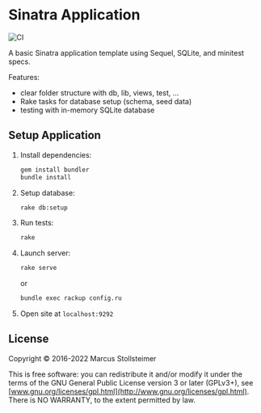 Sinatra Application
===================

![CI](https://github.com/stomar/sinatra-app/actions/workflows/ci.yml/badge.svg)

A basic Sinatra application template using Sequel, SQLite, and minitest specs.

Features:

  * clear folder structure with db, lib, views, test, ...
  * Rake tasks for database setup (schema, seed data)
  * testing with in-memory SQLite database

## Setup Application

1. Install dependencies:

   ``` sh
   gem install bundler
   bundle install
   ```

2. Setup database:

   ``` sh
   rake db:setup
   ```

3. Run tests:

   ``` sh
   rake
   ```

4. Launch server:

   ``` sh
   rake serve
   ```

   or

   ``` sh
   bundle exec rackup config.ru
   ```

5. Open site at `localhost:9292`

## License

Copyright &copy; 2016-2022 Marcus Stollsteimer

This is free software: you can redistribute it and/or modify
it under the terms of the GNU General Public License version 3 or later (GPLv3+),
see [www.gnu.org/licenses/gpl.html](http://www.gnu.org/licenses/gpl.html).
There is NO WARRANTY, to the extent permitted by law.
